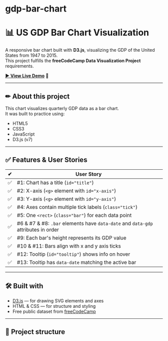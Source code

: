 # gdp-bar-chart
# 📊 US GDP Bar Chart Visualization

A responsive bar chart built with **D3.js**, visualizing the GDP of the United States from 1947 to 2015.  
This project fulfills the **freeCodeCamp Data Visualization Project** requirements.

[**▶ View Live Demo**](https://siva-ops-coder.github.io/gdp-bar-chart/) 🚀

---

## ✏ **About this project**

This chart visualizes quarterly GDP data as a bar chart.  
It was built to practice using:
- HTML5
- CSS3
- JavaScript
- D3.js (v7)

---

## ✅ **Features & User Stories**

| ✔ | User Story |
|--|--|
| ✅ | #1: Chart has a title (`id="title"`) |
| ✅ | #2: X-axis (`<g>` element with `id="x-axis"`) |
| ✅ | #3: Y-axis (`<g>` element with `id="y-axis"`) |
| ✅ | #4: Axes contain multiple tick labels (`class="tick"`) |
| ✅ | #5: One `<rect>` (`class="bar"`) for each data point |
| ✅ | #6 & #7 & #8: `.bar` elements have `data-date` and `data-gdp` attributes in order |
| ✅ | #9: Each bar's height represents its GDP value |
| ✅ | #10 & #11: Bars align with x and y axis ticks |
| ✅ | #12: Tooltip (`id="tooltip"`) shows info on hover |
| ✅ | #13: Tooltip has `data-date` matching the active bar |

---

## 🛠 **Built with**

- [D3.js](https://d3js.org/) — for drawing SVG elements and axes
- HTML & CSS — for structure and styling
- Free public dataset from [freeCodeCamp](https://raw.githubusercontent.com/freeCodeCamp/ProjectReferenceData/master/GDP-data.json)

---

## 📂 **Project structure**
